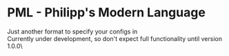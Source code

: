 # PML - Philipp's Modern Language

Just another format to specify your configs in\
Currently under development, so don't expect full functionality until version 1.0.0\
